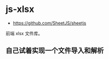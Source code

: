 # js-xlsx

- https://github.com/SheetJS/sheetjs

前端 xlsx 文件库。

## 自己试着实现一个文件导入和解析

<!-- 临时使用的文件导入工具 -->
<LoadExcel />
